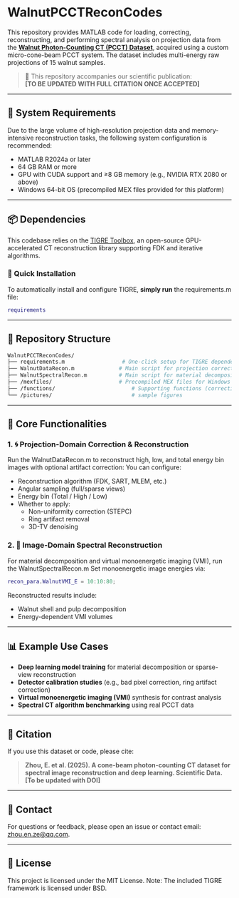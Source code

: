 # WalnutPCCTReconCodes

This repository provides MATLAB code for loading, correcting, reconstructing, and performing spectral analysis on projection data from the **[Walnut Photon-Counting CT (PCCT) Dataset](https://zenodo.org/records/15738314)**, acquired using a custom micro-cone-beam PCCT system. The dataset includes multi-energy raw projections of 15 walnut samples.

> 📖 This repository accompanies our scientific publication:  
> **[TO BE UPDATED WITH FULL CITATION ONCE ACCEPTED]**

---

## 🔧 System Requirements

Due to the large volume of high-resolution projection data and memory-intensive reconstruction tasks, the following system configuration is recommended:

- MATLAB R2024a or later
- 64 GB RAM or more
- GPU with CUDA support and ≥8 GB memory (e.g., NVIDIA RTX 2080 or above)
- Windows 64-bit OS (precompiled MEX files provided for this platform)

---

## 📦 Dependencies

This codebase relies on the [TIGRE Toolbox](https://github.com/CERN/TIGRE), an open-source GPU-accelerated CT reconstruction library supporting FDK and iterative algorithms.

### 🔁 Quick Installation

To automatically install and configure TIGRE, **simply run** the requirements.m file:

```matlab
requirements
```

---

## 🧩 Repository Structure
```bash
WalnutPCCTReconCodes/
├── requirements.m                  # One-click setup for TIGRE dependency
├── WalnutDataRecon.m              # Main script for projection correction and CT reconstruction
├── WalnutSpectralRecon.m          # Main script for material decomposition and VMI
├── /mexfiles/                     # Precompiled MEX files for Windows 64-bit
├── /functions/                        # Supporting functions (correction, recon, etc.)
└── /pictures/                         # sample figures
```

---

## 🚀 Core Functionalities
### 1. 🌀 Projection-Domain Correction & Reconstruction
Run the WalnutDataRecon.m to reconstruct high, low, and total energy bin images with optional artifact correction:
You can configure:
- Reconstruction algorithm (FDK, SART, MLEM, etc.)
- Angular sampling (full/sparse views)
- Energy bin (Total / High / Low)
- Whether to apply:
  - Non-uniformity correction (STEPC)
  - Ring artifact removal
  - 3D-TV denoising
### 2. 🧪 Image-Domain Spectral Reconstruction
For material decomposition and virtual monoenergetic imaging (VMI), run the WalnutSpectralRecon.m
Set monoenergetic image energies via:
```matlab
recon_para.WalnutVMI_E = 10:10:80;
```
Reconstructed results include:
- Walnut shell and pulp decomposition
- Energy-dependent VMI volumes

---

## 📊 Example Use Cases
- **Deep learning model training** for material decomposition or sparse-view reconstruction
- **Detector calibration studies** (e.g., bad pixel correction, ring artifact correction)
- **Virtual monoenergetic imaging (VMI)** synthesis for contrast analysis
- **Spectral CT algorithm benchmarking** using real PCCT data

---

## 📎 Citation
If you use this dataset or code, please cite:
> **Zhou, E. et al. (2025). A cone-beam photon-counting CT dataset for spectral image reconstruction and deep learning. Scientific Data. [To be updated with DOI]**

---

## 📮 Contact
For questions or feedback, please open an issue or contact email: zhou.en.ze@qq.com.

---

## 📑 License
This project is licensed under the MIT License.
Note: The included TIGRE framework is licensed under BSD.
